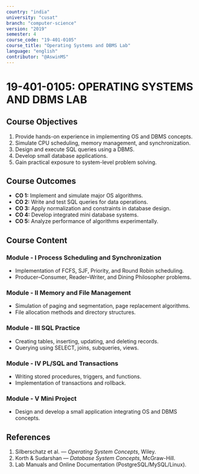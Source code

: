 ```yaml
---
country: "india"
university: "cusat"
branch: "computer-science"
version: "2019"
semester: 4
course_code: "19-401-0105"
course_title: "Operating Systems and DBMS Lab"
language: "english"
contributor: "@AswinMS"
---
```


# 19-401-0105: OPERATING SYSTEMS AND DBMS LAB

## Course Objectives
1. Provide hands-on experience in implementing OS and DBMS concepts.
2. Simulate CPU scheduling, memory management, and synchronization.
3. Design and execute SQL queries using a DBMS.
4. Develop small database applications.
5. Gain practical exposure to system-level problem solving.

## Course Outcomes
* **CO 1:** Implement and simulate major OS algorithms.
* **CO 2:** Write and test SQL queries for data operations.
* **CO 3:** Apply normalization and constraints in database design.
* **CO 4:** Develop integrated mini database systems.
* **CO 5:** Analyze performance of algorithms experimentally.

## Course Content

### Module - I Process Scheduling and Synchronization
* Implementation of FCFS, SJF, Priority, and Round Robin scheduling.
* Producer–Consumer, Reader–Writer, and Dining Philosopher problems.

### Module - II Memory and File Management
* Simulation of paging and segmentation, page replacement algorithms.
* File allocation methods and directory structures.

### Module - III SQL Practice
* Creating tables, inserting, updating, and deleting records.
* Querying using SELECT, joins, subqueries, views.

### Module - IV PL/SQL and Transactions
* Writing stored procedures, triggers, and functions.
* Implementation of transactions and rollback.

### Module - V Mini Project
* Design and develop a small application integrating OS and DBMS concepts.

## References
1. Silberschatz et al. — *Operating System Concepts*, Wiley.
2. Korth & Sudarshan — *Database System Concepts*, McGraw-Hill.
3. Lab Manuals and Online Documentation (PostgreSQL/MySQL/Linux).
